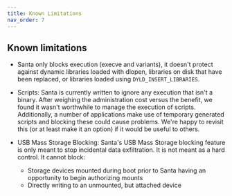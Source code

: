 ```yaml
---
title: Known Limitations
nav_order: 7
---
```


## Known limitations

- Santa only blocks execution (execve and variants), it doesn't protect against dynamic libraries loaded with dlopen, libraries on disk that have been replaced, or libraries loaded using `DYLD_INSERT_LIBRARIES`.

- Scripts: Santa is currently written to ignore any execution that isn't a binary. After weighing the administration cost versus the benefit, we found it wasn't worthwhile to manage the execution of scripts. Additionally, a number of applications make use of temporary generated scripts and blocking these could cause problems. We're happy to revisit this (or at least make it an option) if it would be useful to others.

- USB Mass Storage Blocking: Santa's USB Mass Storage blocking feature is only meant to stop incidental
  data exfiltration. It is not meant as a hard control. It cannot block:
   * Storage devices mounted during boot prior to Santa having an opportunity to begin authorizing mounts
   * Directly writing to an unmounted, but attached device
